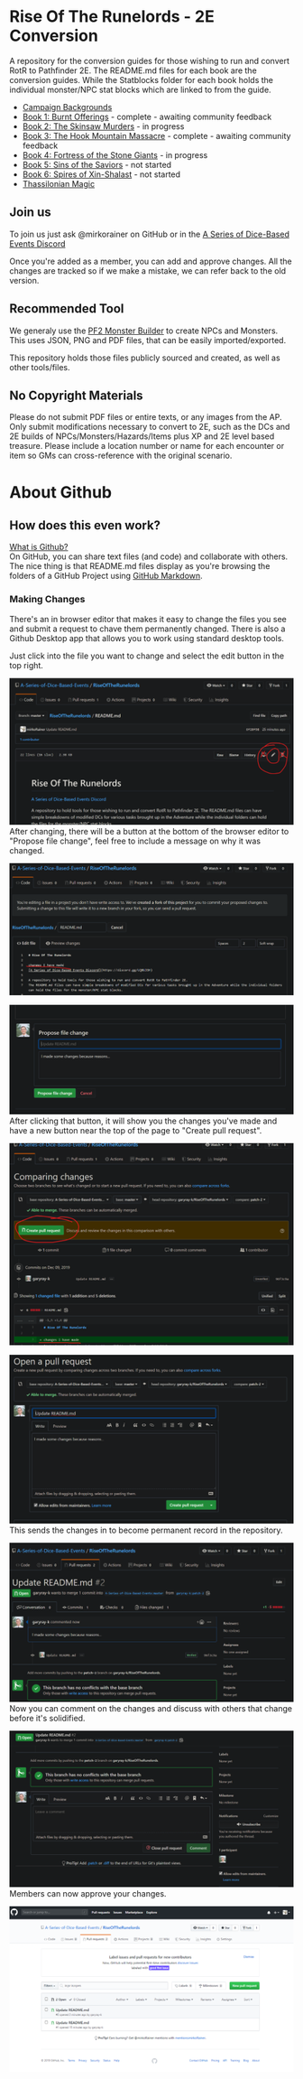 # Rise Of The Runelords - 2E Conversion

A repository for the conversion guides for those wishing to run and convert RotR to Pathfinder 2E.
The README.md files for each book are the conversion guides. While the Statblocks folder for each book holds  the individual monster/NPC stat blocks which are linked to from the guide.  

* [Campaign Backgrounds](./RotRCampaignBackgrounds.md)  
* [Book 1: Burnt Offerings](./Book%201) - complete - awaiting community feedback
* [Book 2: The Skinsaw Murders](./Book%202) - in progress
* [Book 3: The Hook Mountain Massacre](./Book%203) - complete - awaiting community feedback
* [Book 4: Fortress of the Stone Giants](./Book%204) - in progress
* [Book 5: Sins of the Saviors](./Book%205) - not started
* [Book 6: Spires of Xin-Shalast](./Book%206) - not started
* [Thassilonian Magic](./ThassilonianMagic)

## Join us

To join us just ask @mirkorainer on GitHub or in the [A Series of Dice-Based Events Discord](https://discord.gg/UQ8UD3H)  

Once you're added as a member, you can add and approve changes. All the changes are tracked so if we make a mistake, we can refer back to the old version.  

## Recommended Tool
We generaly use the [PF2 Monster Builder](http://monster.pf2.tools/) to create NPCs and Monsters. This uses JSON, PNG and PDF files, that can be easily imported/exported. 

This repository holds those files publicly sourced and created, as well as other tools/files.  

## No Copyright Materials

Please do not submit PDF files or entire texts, or any images from the AP. Only submit modifications necessary to convert to 2E, such as the DCs and 2E builds of NPCs/Monsters/Hazards/Items plus XP and 2E level based treasure. Please include a location number or name for each encounter or item so GMs can cross-reference with the original scenario.

# About Github

## How does this even work? 

[What is Github?](https://youtu.be/U1C0F-Au9h4)  
On GitHub, you can share text files (and code) and collaborate with others. The nice thing is that README.md files display as you're browsing the folders of a GitHub Project using [GitHub Markdown](https://guides.github.com/features/mastering-markdown/).  

### Making Changes

There's an in browser editor that makes it easy to change the files you see and submit a request to chave them permanently changed. There is also a Github Desktop app that allows you to work using standard desktop tools.

Just click into the file you want to change and select the edit button in the top right.  

![editor icon on GitHub](./Tutorial/ClickEditOnReadmePage.png)
After changing, there will be a button at the bottom of the browser editor to "Propose file change", feel free to include a message on why it was changed.

![typing changes](./Tutorial/TypingChanges.png)

![submit changes](./Tutorial/ProposeFileChange.png)
After clicking that button, it will show you the changes you've made and have a new button near the top of the page to "Create pull request". 

![create a pull request](./Tutorial/CreatePR.png)

![open pull request](./Tutorial/OpenPR.png)
This sends the changes in to become permanent record in the repository.

![submitted pull request](./Tutorial/PR-submitted.png)
Now you can comment on the changes and discuss with others that change before it's solidified.

![comments section](./Tutorial/CommentsOnPR.png)
Members can now approve your changes. 

![where PRs go](./Tutorial/WherePRsGo.png)
